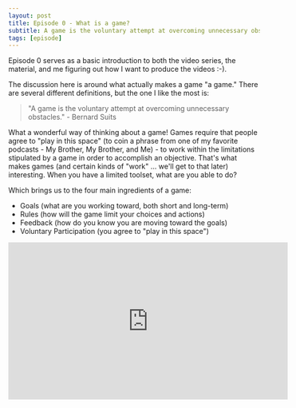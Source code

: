 ```yaml
---
layout: post
title: Episode 0 - What is a game?
subtitle: A game is the voluntary attempt at overcoming unnecessary obstacles. - Bernard Suits
tags: [episode]
---
```


Episode 0 serves as a basic introduction to both the video series, the material, and me figuring out how I want to produce the videos :-).  

The discussion here is around what actually makes a game "a game."  There are several different definitions, but the one I like the most is:

> "A game is the voluntary attempt at overcoming unnecessary obstacles." - Bernard Suits

What a wonderful way of thinking about a game!  Games require that people agree to "play in this space" (to coin a phrase from one of my favorite podcasts - My Brother, My Brother, and Me) - to work within the limitations stipulated by a game in order to accomplish an objective.  That's what makes games (and certain kinds of "work" ... we'll get to that later) interesting.  When you have a limited toolset, what are you able to do?

Which brings us to the four main ingredients of a game:

* Goals (what are you working toward, both short and long-term)
* Rules (how will the game limit your choices and actions)
* Feedback (how do you know you are moving toward the goals)
* Voluntary Participation (you agree to "play in this space")

<iframe width="560" height="315" src="https://www.youtube.com/embed/XdomEWWaOrw" frameborder="0" allow="accelerometer; autoplay; encrypted-media; gyroscope; picture-in-picture" allowfullscreen></iframe>